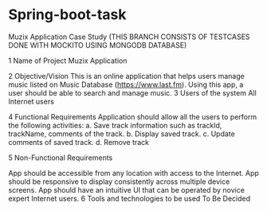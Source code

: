 # Spring-boot-task
Muzix Application Case Study (THIS BRANCH CONSISTS OF TESTCASES DONE WITH MOCKITO USING MONGODB DATABASE)

1 Name of Project Muzix Application

2 Objective/Vision This is an online application that helps users manage music listed on Music Database (https://www.last.fm). Using this app, a user should be able to search and manage music. 3 Users of the system All Internet users

4 Functional Requirements Application should allow all the users to perform the following activities: a. Save track information such as trackId, trackName, comments of the track. b. Display saved track. c. Update comments of saved track. d. Remove track

5 Non-Functional Requirements

App should be accessible from any location with access to the Internet.
App should be responsive to display consistently across multiple device screens.
App should have an intuitive UI that can be operated by novice expert Internet users.
6 Tools and technologies to be used To Be Decided
